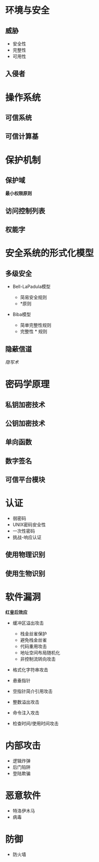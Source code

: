 # 环境与安全

## 威胁

- 安全性
- 完整性
- 可用性

## 入侵者

# 操作系统

## 可信系统

## 可信计算基

# 保护机制

## 保护域

**最小权限原则**

## 访问控制列表

## 权能字

# 安全系统的形式化模型

## 多级安全

- Bell-LaPadula模型

  - 简易安全规则
  - *原则

- Biba模型

  - 简单完整性规则
  - 完整性 * 规则

## 隐蔽信道

_隐写术_

# 密码学原理

## 私钥加密技术

## 公钥加密技术

## 单向函数

## 数字签名

## 可信平台模块

# 认证

- 弱密码
- UNIX密码安全性
- 一次性密码
- 挑战-响应认证

## 使用物理识别

## 使用生物识别

# 软件漏洞

**红皇后效应**

- 缓冲区溢出攻击

  - 栈金丝雀保护
  - 避免栈金丝雀
  - 代码重用攻击
  - 地址空间布局随机化
  - 非控制流转向攻击

- 格式化字符串攻击
- 悬垂指针
- 空指针简介引用攻击
- 整数溢出攻击
- 命令注入攻击
- 检查时间/使用时间攻击

# 内部攻击
- 逻辑炸弹
- 后门陷阱
- 登陆欺骗

# 恶意软件
- 特洛伊木马
- 病毒

# 防御
- 防火墙

